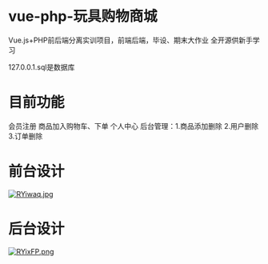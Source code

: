 # vue-php-玩具购物商城
Vue.js+PHP前后端分离实训项目，前端后端，毕设、期末大作业
全开源供新手学习



127.0.0.1.sql是数据库
# 目前功能
会员注册
商品加入购物车、下单
个人中心
后台管理：1.商品添加删除 2.用户删除 3.订单删除

# 前台设计

[![RYiwaq.jpg](https://z3.ax1x.com/2021/06/27/RYiwaq.jpg)](https://imgtu.com/i/RYiwaq)



# 后台设计

[![RYixFP.png](https://z3.ax1x.com/2021/06/27/RYixFP.png)](https://imgtu.com/i/RYixFP)
